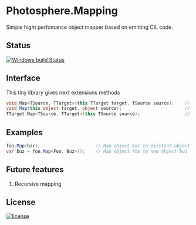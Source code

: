 # Photosphere.Mapping
Simple hight perfomance object mapper based on emitting CIL code.

## Status
[![Windows build Status](https://ci.appveyor.com/api/projects/status/github/sunloving/photosphere-mapping?retina=true&svg=true)](https://ci.appveyor.com/project/sunloving/photosphere-mapping)

## Interface
This tiny library gives next extensions methods
``` C#
void Map<TSource, TTarget>(this TTarget target, TSource source);    // Map from existent object to another one
void Map(this object target, object source);                        // Map from existent object to another one
TTarget Map<TSource, TTarget>(this TSource source);                 // Map from existent object to new object
```

## Examples
``` C#
foo.Map(bar);                     // Map object bar to existent object foo
var buz = foo.Map<Foo, Buz>();    // Map object foo to new object buz
```

## Future features
1. Recursive mapping

## License
[![license](https://img.shields.io/github/license/mashape/apistatus.svg?maxAge=2592000)](https://github.com/sunloving/photosphere-mapping/blob/master/LICENSE)
